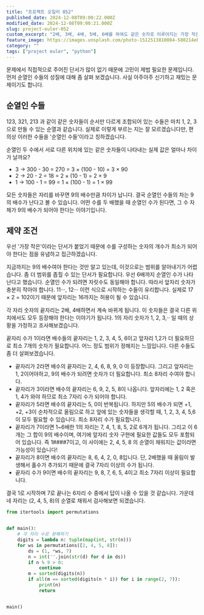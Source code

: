 ```yaml
---
title: "프로젝트 오일러 052"
published_date: 2024-12-08T09:00:22.000Z
modified_date: 2024-12-08T09:00:21.000Z
slug: project-euler-052
custom_excerpt: "2배, 3배, 4배, 5배, 6배를 하여도 같은 숫자로 이루어지는 가장 작은 수"
feature_image: https://images.unsplash.com/photo-1512513810084-580214ebe390?crop=entropy&cs=tinysrgb&fit=max&fm=jpg&ixid=M3wxMTc3M3wwfDF8c2VhcmNofDEwfHxyb3VuZHxlbnwwfHx8fDE3MzMyMzg5Nzd8MA&ixlib=rb-4.0.3&q=80&w=2000
category: ""
tags: ["project euler", "python"]
---
```


문제에서 직접적으로 주어진 단서가 많이 없기 때문에 고민이 제법 필요한 문제입니다. 먼저 순열인 수들의 성질에 대해 좀 살펴 보겠습니다. 사실 아주아주 신기하고 재밌는 문제이기도 합니다. 

## 순열인 수들

123, 321, 213 과 같이 같은 숫자들이 순서만 다르게 조합되어 있는 수들은 마치 1, 2, 3으로 만들 수 있는 순열과 같습니다.
실제로 이렇게 부르는 지는 잘 모르겠습니다만, 편의상 이러한 수들을 '순열인 수들'이라고 칭하겠습니다.

순열인 두 수에서 서로 다른 위치에 있는 같은 숫자들이 나타내는 실제 값은 얼마나 차이가 날까요? 

* 3 -> 300 - 30 = 270 = 3 × (100 - 10) = 3 × 90
* 2 -> 20 - 2 = 18 = 2 × (10 - 1) = 2 × 9
* 1 -> 100 - 1 = 99 = 1 × (100 - 1) = 1 × 99

모든 숫자들은 자리를 바꾸면 9의 배수만큼 차이가 납니다. 결국 순열인 수들의 차는 9의 배수가 난다고 볼 수 있습니다. 어떤 수를 두 배했을 때 순열인 수가 된다면, 그 수 자체가 9의 배수가 되어야 한다는 이야기입니다. 

## 제약 조건

우선 '가장 작은'이라는 단서가 붙었기 때문에 수를 구성하는 숫자의 개수가 최소가 되어야 한다는 점을 유념하고 접근하겠습니다. 

지금까지는 9의 배수여야 한다는 것만 알고 있는데, 이것으로는 범위를 알아내기가 어렵습니다. 좀 더 범위를 좁힐 수 있는 단서가 필요합니다. 우선 6배까지 순열인 수가 나타난다고 했습니다. 순열인 수가 되려면 자릿수도 동일해야 합니다. 따라서 앞자리 숫자가 충분히 작아야 합니다. 11···, 12··· 이런 식으로 시작하는 수들이 유리합니다. 실제로 17 × 2 = 102이기 때문에 앞자리는 16까지는 허용이 될 수 있습니다. 

각 자리 숫자의 끝자리는 2배, 4배하면서 계속 바뀌게 됩니다. 이 숫자들은 결국 다른 위치에서도 모두 등장해야 한다는 이야기가 됩니다. 1의 자리 숫자가 1, 2, 3,·· 일 때의 상황을 가정하고 조사해보겠습니다. 

끝자리 수가 1이라면 배수들의 끝자리는 1, 2, 3, 4, 5, 6이고 앞자리 1,2가 더 필요하므로 최소 7개의 숫자가 필요합니다. 어느 정도 범위가 정해지는 느낌입니다. 다른 수들도 좀 더 살펴보겠습니다. 

* 끝자리가 2라면 배수의 끝자리는 2, 4, 6, 8, 9, 0 이 등장합니다. 그리고 앞자리는 1, 2이어야하고, 9의 배수가 되려면 숫자가 더 필요합니다. 최소 8자리 수여야 합니다.  
* 끝자리가 3이라면 배수의 끝자리는 6, 9, 2, 5, 8이 나옵니다. 앞자리에는 1, 2 혹은 1, 4가 와야 하므로 최소 7자리 수가 되어야 합니다.
* 끝자리가 5라면 배수의 끝자리는 5, 0이 반복됩니다. 하지만 5의 배수가 되면 +1, +2, +3이 순차적으로 올림으로 하고 앞에 있는 숫자들을 생각할 때, 1, 2, 3, 4, 5,6 이 모두 필요할 수 있습니다. 최소 8자리 수가 필요합니다. 
* 끝자리가 7이라면 1~6배한 1의 자리는 7, 4, 1, 8, 5, 2로 6개가 됩니다. 그리고 이 6개는 그 합이 9의 배수이며, 여기에 앞자리 숫자 구현에 필요한 값들도 모두 포함되어 있습니다. 즉 1####7이고, 이 사이에는 2, 4, 5, 8 의 순열이 채워지는 값이라면 가능성이 있습니다!
* 끝자리가 8이면 배수의 끝자리는 8, 6, 4, 2, 0, 8입니다. 단, 2배했을 때 올림이 발생해서 홀수가 추가되기 때문에 결국 7자리 이상의 수가 됩니다. 
* 끝자리 수가 9이면 배수의 끝자리는 9, 8, 7, 6, 5, 4이고 최소 7자리 이상이 필요합니다. 

결국 1로 시작하며 7로 끝나는 6자리 수 중에서 답이 나올 수 있을 것 같습니다. 가운데 네 자리는 (2, 4, 5, 8)의 순열로 채워서 검사해보면 되겠습니다. 

```python
from itertools import permutations


def main():
    # 각 자리 수로 분해하기
    digits = lambda n: tuple(map(int, str(n)))
    for ws in permutations([2, 4, 5, 8]):
        ds = (1, *ws, 7)
        n = int(''.join(str(d) for d in ds))
        if n % 9 > 0:
            continue
        m = sorted(digits(n))
        if all(m == sorted(digits(n * i)) for i in range(2, 7)):
            print(n)
            return


main()
```